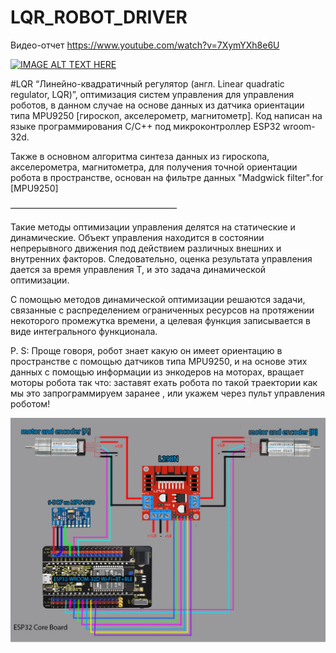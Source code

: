 # LQR_ROBOT_DRIVER

Видео-отчет 
https://www.youtube.com/watch?v=7XymYXh8e6U


[![IMAGE ALT TEXT HERE](http://img.youtube.com/vi/7XymYXh8e6U/0.jpg)](http://www.youtube.com/watch?v=7XymYXh8e6U)

#LQR “Линейно-квадратичный регулятор (англ. Linear quadratic regulator, LQR)”, 
оптимизация систем управления для управления роботов, в данном случае на основе данных из датчика ориентации типа MPU9250 [гироскоп, акселерометр, магнитометр]. 
Код написан на языке программирования С/С++ под микроконтроллер ESP32 wroom-32d. 

Также в основном алгоритма синтеза данных из гироскопа, акселерометра, магнитометра, для получения точной ориентации робота в пространстве, основан на фильтре данных "Madgwick filter".for  [MPU9250] 

———————————————————

Такие методы оптимизации управления делятся на статические и динамические. Объект управления находится в состоянии непрерывного движения под действием различных внешних и внутренних факторов. Следовательно, оценка результата управления дается за время управления Т, и это задача динамической оптимизации.

С помощью методов динамической оптимизации решаются задачи, связанные с распределением ограниченных ресурсов на протяжении некоторого промежутка времени, а целевая функция записывается в виде интегрального функционала.

 P. S:  Проще говоря, робот знает какую он имеет ориентацию в пространстве с помощью датчиков типа MPU9250, и на основе этих данных с помощью информации из энкодеров на моторах, вращает моторы робота так что: заставят ехать робота по такой траектории как мы это запрограммируем заранее , или укажем через пульт управления роботом! 


![gjkabc](https://github.com/werasaimon/LQR_ROBOT_DRIVER--MPU9250-/blob/main/img/connection_diagram.jpg)

